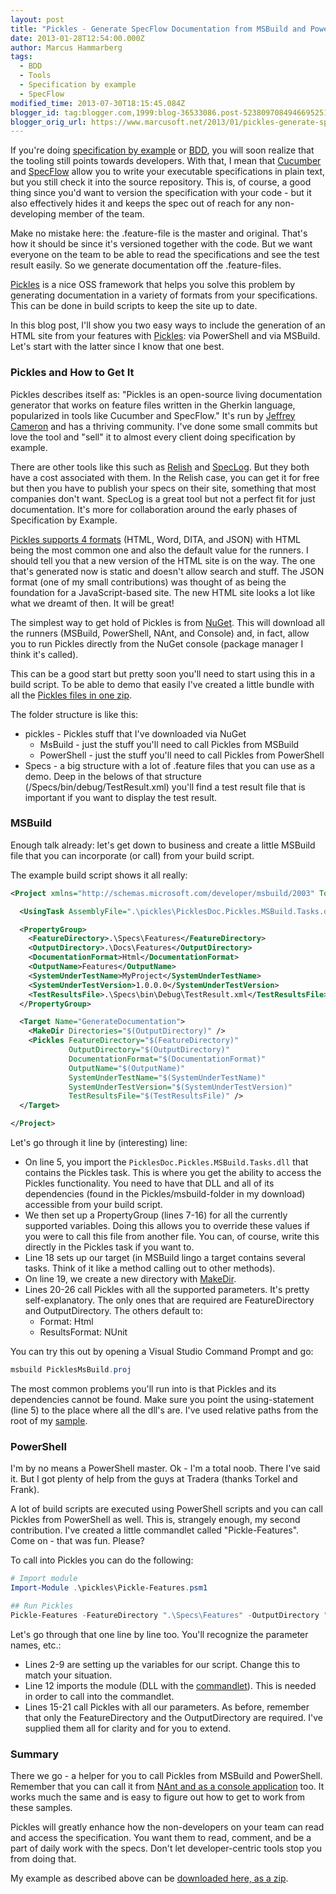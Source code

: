 ```yaml
---
layout: post
title: "Pickles - Generate SpecFlow Documentation from MSBuild and PowerShell"
date: 2013-01-28T12:54:00.000Z
author: Marcus Hammarberg
tags:
  - BDD
  - Tools
  - Specification by example
  - SpecFlow
modified_time: 2013-07-30T18:15:45.084Z
blogger_id: tag:blogger.com,1999:blog-36533086.post-5238097084946695251
blogger_orig_url: https://www.marcusoft.net/2013/01/pickles-generate-specflow-documentation.html
---
```


If you're doing [specification by example](http://specificationbyexample.com/) or [BDD](http://en.wikipedia.org/wiki/Behavior-driven_development), you will soon realize that the tooling still points towards developers. With that, I mean that [Cucumber](http://cukes.info/) and [SpecFlow](http://www.specflow.org/) allow you to write your executable specifications in plain text, but you still check it into the source repository. This is, of course, a good thing since you'd want to version the specification with your code - but it also effectively hides it and keeps the spec out of reach for any non-developing member of the team.

Make no mistake here: the .feature-file is the master and original. That's how it should be since it's versioned together with the code. But we want everyone on the team to be able to read the specifications and see the test result easily. So we generate documentation off the .feature-files.

[Pickles](https://github.com/picklesdoc/pickles) is a nice OSS framework that helps you solve this problem by generating documentation in a variety of formats from your specifications. This can be done in build scripts to keep the site up to date.

In this blog post, I'll show you two easy ways to include the generation of an HTML site from your features with [Pickles](https://github.com/picklesdoc/pickles): via PowerShell and via MSBuild. Let's start with the latter since I know that one best.

### Pickles and How to Get It

Pickles describes itself as: "Pickles is an open-source living documentation generator that works on feature files written in the Gherkin language, popularized in tools like Cucumber and SpecFlow." It's run by [Jeffrey Cameron](https://github.com/x97mdr) and has a thriving community. I've done some small commits but love the tool and "sell" it to almost every client doing specification by example.

There are other tools like this such as [Relish](https://www.relishapp.com/) and [SpecLog](http://www.speclog.org/). But they both have a cost associated with them. In the Relish case, you can get it for free but then you have to publish your specs on their site, something that most companies don't want. SpecLog is a great tool but not a perfect fit for just documentation. It's more for collaboration around the early phases of Specification by Example.

[Pickles supports 4 formats](https://github.com/picklesdoc/pickles/wiki/ArgumentsDocumentationFormat) (HTML, Word, DITA, and JSON) with HTML being the most common one and also the default value for the runners. I should tell you that a new version of the HTML site is on the way. The one that's generated now is static and doesn't allow search and stuff. The JSON format (one of my small contributions) was thought of as being the foundation for a JavaScript-based site. The new HTML site looks a lot like what we dreamt of then. It will be great!

The simplest way to get hold of Pickles is from [NuGet](http://nuget.org/packages/pickles). This will download all the runners (MSBuild, PowerShell, NAnt, and Console) and, in fact, allow you to run Pickles directly from the NuGet console (package manager I think it's called).

This can be a good start but pretty soon you'll need to start using this in a build script. To be able to demo that easily I've created a little bundle with all the [Pickles files in one zip](https://dl.dropbox.com/u/2408484/picklesLab.zip).

The folder structure is like this:

- pickles - Pickles stuff that I've downloaded via NuGet
  - MsBuild - just the stuff you'll need to call Pickles from MSBuild
  - PowerShell - just the stuff you'll need to call Pickles from PowerShell
- Specs - a big structure with a lot of .feature files that you can use as a demo. Deep in the belows of that structure (/Specs/bin/debug/TestResult.xml) you'll find a test result file that is important if you want to display the test result.

### MSBuild

Enough talk already: let's get down to business and create a little MSBuild file that you can incorporate (or call) from your build script.

The example build script shows it all really:

```xml
<Project xmlns="http://schemas.microsoft.com/developer/msbuild/2003" ToolsVersion="4.0">

  <UsingTask AssemblyFile=".\pickles\PicklesDoc.Pickles.MSBuild.Tasks.dll" TaskName="Pickles" />

  <PropertyGroup>
    <FeatureDirectory>.\Specs\Features</FeatureDirectory>
    <OutputDirectory>.\Docs\Features</OutputDirectory>
    <DocumentationFormat>Html</DocumentationFormat>
    <OutputName>Features</OutputName>
    <SystemUnderTestName>MyProject</SystemUnderTestName>
    <SystemUnderTestVersion>1.0.0.0</SystemUnderTestVersion>
    <TestResultsFile>.\Specs\bin\Debug\TestResult.xml</TestResultsFile>
  </PropertyGroup>

  <Target Name="GenerateDocumentation">
    <MakeDir Directories="$(OutputDirectory)" />
    <Pickles FeatureDirectory="$(FeatureDirectory)"
             OutputDirectory="$(OutputDirectory)"
             DocumentationFormat="$(DocumentationFormat)"
             OutputName="$(OutputName)"
             SystemUnderTestName="$(SystemUnderTestName)"
             SystemUnderTestVersion="$(SystemUnderTestVersion)"
             TestResultsFile="$(TestResultsFile)" />
  </Target>

</Project>
```

Let's go through it line by (interesting) line:

- On line 5, you import the `PicklesDoc.Pickles.MSBuild.Tasks.dll` that contains the Pickles task. This is where you get the ability to access the Pickles functionality. You need to have that DLL and all of its dependencies (found in the Pickles/msbuild-folder in my download) accessible from your build script.
- We then set up a PropertyGroup (lines 7-16) for all the currently supported variables. Doing this allows you to override these values if you were to call this file from another file. You can, of course, write this directly in the Pickles task if you want to.
- Line 18 sets up our target (in MSBuild lingo a target contains several tasks. Think of it like a method calling out to other methods).
- On line 19, we create a new directory with [MakeDir](http://msdn.microsoft.com/en-us/library/s2448zz7.aspx).
- Lines 20-26 call Pickles with all the supported parameters. It's pretty self-explanatory. The only ones that are required are FeatureDirectory and OutputDirectory. The others default to:
  - Format: Html
  - ResultsFormat: NUnit

You can try this out by opening a Visual Studio Command Prompt and go:

```powershell
msbuild PicklesMsBuild.proj
```

The most common problems you'll run into is that Pickles and its dependencies cannot be found. Make sure you point the using-statement (line 5) to the place where all the dll's are. I've used relative paths from the root of my [sample](https://dl.dropbox.com/u/2408484/picklesLab.zip).

### PowerShell

I'm by no means a PowerShell master. Ok - I'm a total noob. There I've said it. But I got plenty of help from the guys at Tradera (thanks Torkel and Frank).

A lot of build scripts are executed using PowerShell scripts and you can call Pickles from PowerShell as well. This is, strangely enough, my second contribution. I've created a little commandlet called "Pickle-Features". Come on - that was fun. Please?

To call into Pickles you can do the following:

```powershell
# Import module
Import-Module .\pickles\Pickle-Features.psm1

## Run Pickles
Pickle-Features -FeatureDirectory ".\Specs\Features" -OutputDirectory ".\Docs\Features" -DocumentationFormat "Html" -OutputName "Features" -SystemUnderTestName "MyProject" -SystemUnderTestVersion "1.0.0.0" -TestResultsFile ".\Specs\bin\Debug\TestResult.xml"
```

Let's go through that one line by line too. You'll recognize the parameter names, etc.:

- Lines 2-9 are setting up the variables for our script. Change this to match your situation.
- Line 12 imports the module (DLL with the [commandlet](http://msdn.microsoft.com/en-us/library/windows/desktop/dd878294(v=vs.85).aspx)). This is needed in order to call into the commandlet.
- Lines 15-21 call Pickles with all our parameters. As before, remember that only the FeatureDirectory and the OutputDirectory are required. I've supplied them all for clarity and for you to extend.

### Summary

There we go - a helper for you to call Pickles from MSBuild and PowerShell. Remember that you can call it from [NAnt and as a console application](https://github.com/picklesdoc/pickles/wiki) too. It works much the same and is easy to figure out how to get to work from these samples.

Pickles will greatly enhance how the non-developers on your team can read and access the specification. You want them to read, comment, and be a part of daily work with the specs. Don't let developer-centric tools stop you from doing that.

My example as described above can be [downloaded here, as a zip](https://dl.dropbox.com/u/2408484/picklesLab.zip).
